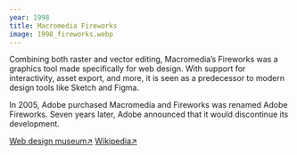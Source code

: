 ```yaml
---
year: 1998
title: Macromedia Fireworks
image: 1998_fireworks.webp
---
```


Combining both raster and vector editing, Macromedia’s Fireworks was a graphics
tool made specifically for web design. With support for interactivity, asset
export, and more, it is seen as a predecessor to modern design tools like Sketch
and Figma.

In 2005, Adobe purchased Macromedia and Fireworks was renamed Adobe Fireworks.
Seven years later, Adobe announced that it would discontinue its development.

<a href="https://www.webdesignmuseum.org/old-software/graphic-software/macromedia-fireworks-1-0" target="_blank">Web
design museum↗</a>
<a href="https://en.wikipedia.org/wiki/Adobe_Fireworks" target="_blank">Wikipedia↗</a>
